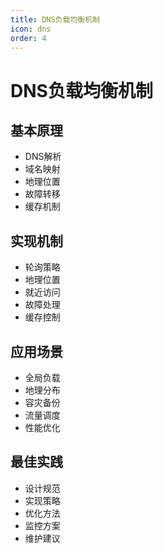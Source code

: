 ```yaml
---
title: DNS负载均衡机制
icon: dns
order: 4
---
```


# DNS负载均衡机制

## 基本原理
- DNS解析
- 域名映射
- 地理位置
- 故障转移
- 缓存机制

## 实现机制
- 轮询策略
- 地理位置
- 就近访问
- 故障处理
- 缓存控制

## 应用场景
- 全局负载
- 地理分布
- 容灾备份
- 流量调度
- 性能优化

## 最佳实践
- 设计规范
- 实现策略
- 优化方法
- 监控方案
- 维护建议
